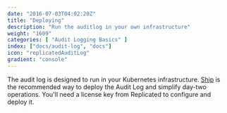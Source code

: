 ```yaml
---
date: "2016-07-03T04:02:20Z"
title: "Deploying"
description: "Run the auditlog in your own infrastructure"
weight: "1609"
categories: [ "Audit Logging Basics" ]
index: ["docs/audit-log", "docs"]
icon: "replicatedAuditLog"
gradient: "console"
---
```


The audit log is designed to run in your Kubernetes infrastructure. [Ship](https://www.replicated.com/ship) is the recommended way to deploy the Audit Log and simplify day-two operations. You'll need a license key from Replicated to configure and deploy it.
